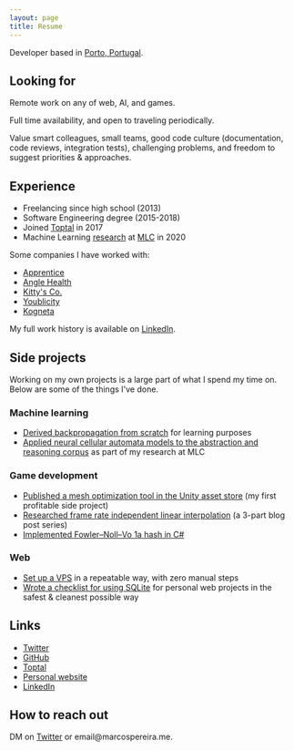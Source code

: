 ```yaml
---
layout: page
title: Resume
---
```


Developer based in [Porto, Portugal](https://goo.gl/maps/AAJhJkfqMChWV19s6).

## Looking for

Remote work on any of web, AI, and games.

Full time availability, and open to traveling periodically.

Value smart colleagues, small teams, good code culture (documentation, code reviews, integration tests), challenging problems, and freedom to suggest priorities & approaches.

## Experience

- Freelancing since high school (2013)
- Software Engineering degree (2015-2018)
- Joined [Toptal](https://www.toptal.com/resume/marcos-pereira) in 2017
- Machine Learning [research](https://marcospereira.me/2020/11/01/ml-collective-arc/) at [MLC](http://mlcollective.org/) in 2020

Some companies I have worked with:

- [Apprentice](https://www.apprentice.io/)
- [Angle Health](https://www.anglehealth.com/)
- [Kitty's Co.](https://www.kittys.co/)
- [Youblicity](https://youblicity.com/)
- [Kogneta](https://kogneta.com/)

My full work history is available on [LinkedIn](https://www.linkedin.com/in/marcosrafaelpereira/).

## Side projects

Working on my own projects is a large part of what I spend my time on. Below are some of the things I've done.

### Machine learning

- [Derived backpropagation from scratch](https://marcospereira.me/2022/08/18/backpropagation-from-scratch/) for learning purposes
- [Applied neural cellular automata models to the abstraction and reasoning corpus](https://marcospereira.me/2020/11/01/ml-collective-arc/) as part of my research at MLC

### Game development

- [Published a mesh optimization tool in the Unity asset store](https://marcospereira.me/2022/01/10/i-just-published-polygon-reducer-on-the-unity-asset-store/) (my first profitable side project)
- [Researched frame rate independent linear interpolation](https://marcospereira.me/2022/08/24/lerp-how-to-frame-rate-independent/) (a 3-part blog post series)
- [Implemented Fowler–Noll–Vo 1a hash in C#](https://marcospereira.me/2022/05/10/a-simple-hash-for-perlin-noise/)

### Web

- [Set up a VPS](https://marcospereira.me/2023/03/13/vps/) in a repeatable way, with zero manual steps
- [Wrote a checklist for using SQLite](https://marcospereira.me/2023/02/14/checklist-for-sqlite/) for personal web projects in the safest & cleanest possible way

## Links

- [Twitter](https://twitter.com/voxelbased)
- [GitHub](https://github.com/marcospgp)
- [Toptal](https://www.toptal.com/resume/marcos-pereira)
- [Personal website](https://marcospereira.me/)
- [LinkedIn](https://www.linkedin.com/in/marcosrafaelpereira/)

## How to reach out

DM on [Twitter](https://twitter.com/voxelbased) or &#101;&#109;&#97;&#105;&#108;&#64;&#109;&#97;&#114;&#99;&#111;&#115;&#112;&#101;&#114;&#101;&#105;&#114;&#97;&#46;&#109;&#101;.
